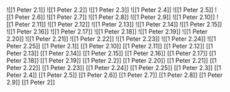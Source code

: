 ![[1 Peter 2.1]]
![[1 Peter 2.2]]
![[1 Peter 2.3]]
![[1 Peter 2.4]]
![[1 Peter 2.5]]
![[1 Peter 2.6]]
![[1 Peter 2.7]]
![[1 Peter 2.8]]
![[1 Peter 2.9]]
![[1 Peter 2.10]]
![[1 Peter 2.11]]
![[1 Peter 2.12]]
![[1 Peter 2.13]]
![[1 Peter 2.14]]
![[1 Peter 2.15]]
![[1 Peter 2.16]]
![[1 Peter 2.17]]
![[1 Peter 2.18]]
![[1 Peter 2.19]]
![[1 Peter 2.20]]
![[1 Peter 2.21]]
![[1 Peter 2.22]]
![[1 Peter 2.23]]
![[1 Peter 2.24]]
![[1 Peter 2.25]]
[[1 Peter 2.1]]
[[1 Peter 2.10]]
[[1 Peter 2.11]]
[[1 Peter 2.12]]
[[1 Peter 2.13]]
[[1 Peter 2.14]]
[[1 Peter 2.15]]
[[1 Peter 2.16]]
[[1 Peter 2.17]]
[[1 Peter 2.18]]
[[1 Peter 2.19]]
[[1 Peter 2.2]]
[[1 Peter 2.20]]
[[1 Peter 2.21]]
[[1 Peter 2.22]]
[[1 Peter 2.23]]
[[1 Peter 2.24]]
[[1 Peter 2.25]]
[[1 Peter 2.3]]
[[1 Peter 2.4]]
[[1 Peter 2.5]]
[[1 Peter 2.6]]
[[1 Peter 2.7]]
[[1 Peter 2.8]]
[[1 Peter 2.9]]
[[1 Peter 2]]
